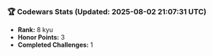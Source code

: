 ### 🏆 Codewars Stats (Updated: 2025-08-02 21:07:31 UTC)

- **Rank:** 8 kyu
- **Honor Points:** 3
- **Completed Challenges:** 1
